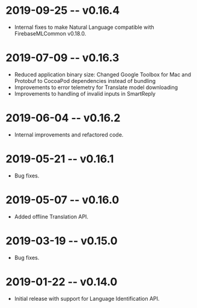 # 2019-09-25 -- v0.16.4
- Internal fixes to make Natural Language compatible with FirebaseMLCommon
  v0.18.0.

# 2019-07-09 -- v0.16.3
- Reduced application binary size: Changed Google Toolbox for Mac and Protobuf
  to CocoaPod dependencies instead of bundling
- Improvements to error telemetry for Translate model downloading
- Improvements to handling of invalid inputs in SmartReply

# 2019-06-04 -- v0.16.2
- Internal improvements and refactored code.

# 2019-05-21 -- v0.16.1
- Bug fixes.

# 2019-05-07 -- v0.16.0
- Added offline Translation API.

# 2019-03-19 -- v0.15.0
- Bug fixes.

# 2019-01-22 -- v0.14.0
- Initial release with support for Language Identification API.
